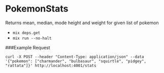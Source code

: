 # PokemonStats
Returns mean, median, mode height and weight for given list of pokemon

* `mix deps.get`
* `mix run --no-halt`

###Example Request
```
curl -X POST --header "Content-Type: application/json" --data '{"pokemon": ["charmander", "bulbasaur", "squirtle", "pidgey", "rattata"]}' http://localhost:4001/stats
```

